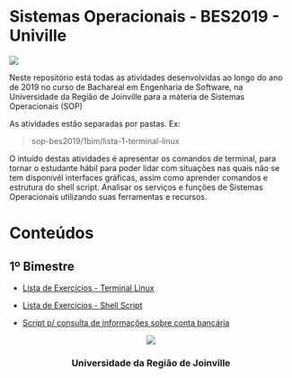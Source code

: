 # Sistemas Operacionais - BES2019 - Univille 

[![](https://jaywcjlove.github.io/sb/ico/linux.svg)](https://www.kernel.org/)

Neste repositório está todas as atividades desenvolvidas ao longo do ano de 2019 no curso de Bachareal em Engenharia de Software, na 
Universidade da Região de Joinville para a máteria de Sistemas Operacionais (SOP)

As atividades estão separadas por pastas. Ex:
> sop-bes2019/1bim/lista-1-terminal-linux

O intuído destas atividades é apresentar os comandos de terminal, para tornar o estudante hábil para poder lidar com situações nas quais 
não se tem disponivél interfaces gráficas, assim como aprender comandos e estrutura do shell script. Analisar os serviços e funções de 
Sistemas Operacionais utilizando suas ferramentas e recursos.

# Conteúdos

## 1º Bimestre

- [Lista de Exercícios - Terminal Linux](https://github.com/carlosmondo/SOP-BES2019/tree/master/1BIM/Lista-1-Terminal-Linux)

- [Lista de Exercícios - Shell Script](https://github.com/carlosmondo/SOP-BES2019/tree/master/1BIM/Lista-1-Shell-Script)

- [Script p/ consulta de informações sobre conta bancária](https://github.com/carlosmondo/shell-script-for-simple-query)

<p align="center">
  <a>
    <img src="http://python.joinville.br/img/logo-univille.png" />
  </a>
  <h3 align="center">Universidade da Região de Joinville</h3>
</p>
